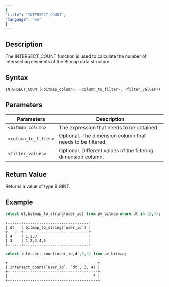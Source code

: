 ```yaml
---
{
"title": "INTERSECT_COUNT",
"language": "en"
}
---
```


## Description

The INTERSECT_COUNT function is used to calculate the number of intersecting elements of the Bitmap data structure.

## Syntax

```sql
INTERSECT_COUNT(<bitmap_column>, <column_to_filter>, <filter_values>)
```

## Parameters

| Parameters | Description |
| -- | -- |
| `<bitmap_column>` | The expression that needs to be obtained. |
| `<column_to_filter>` | Optional. The dimension column that needs to be filtered. |
| `<filter_values>` | Optional. Different values of the filtering dimension column. |

## Return Value

Returns a value of type BIGINT.

## Example

```sql
select dt,bitmap_to_string(user_id) from pv_bitmap where dt in (3,4);
```

```text
+------+-----------------------------+
| dt   | bitmap_to_string(`user_id`) |
+------+-----------------------------+
| 4    | 1,2,3                       |
| 3    | 1,2,3,4,5                   |
+------+-----------------------------+
```

```sql
select intersect_count(user_id,dt,3,4) from pv_bitmap;
```

```text
+----------------------------------------+
| intersect_count(`user_id`, `dt`, 3, 4) |
+----------------------------------------+
|                                      3 |
+----------------------------------------+
```
